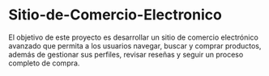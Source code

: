 # Sitio-de-Comercio-Electronico
El objetivo de este proyecto es desarrollar un sitio de comercio electrónico avanzado que permita a los usuarios navegar, buscar y comprar productos, además de gestionar sus perfiles, revisar reseñas y seguir un proceso completo de compra. 
